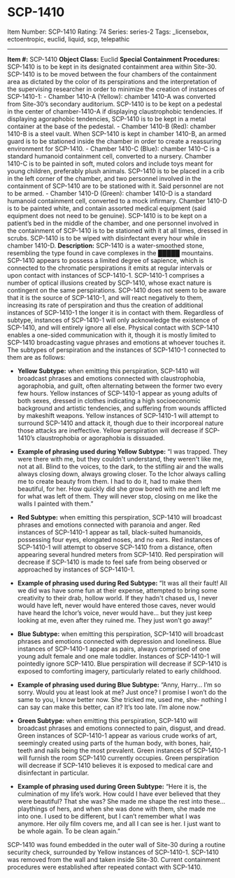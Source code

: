 # SCP-1410
Item Number: SCP-1410
Rating: 74
Series: series-2
Tags: _licensebox, ectoentropic, euclid, liquid, scp, telepathic

---

**Item #:** SCP-1410
**Object Class:** Euclid
**Special Containment Procedures:** SCP-1410 is to be kept in its designated containment area within Site-30. SCP-1410 is to be moved between the four chambers of the containment area as dictated by the color of its perspirations and the interpretation of the supervising researcher in order to minimize the creation of instances of SCP-1410-1:
\- Chamber 1410-A (Yellow): chamber 1410-A was converted from Site-30’s secondary auditorium. SCP-1410 is to be kept on a pedestal in the center of chamber-1410-A if displaying claustrophobic tendencies. If displaying agoraphobic tendencies, SCP-1410 is to be kept in a metal container at the base of the pedestal.
\- Chamber 1410-B (Red): chamber 1410-B is a steel vault. When SCP-1410 is kept in chamber 1410-B, an armed guard is to be stationed inside the chamber in order to create a reassuring environment for SCP-1410.
\- Chamber 1410-C (Blue): chamber 1410-C is a standard humanoid containment cell, converted to a nursery. Chamber 1410-C is to be painted in soft, muted colors and include toys meant for young children, preferably plush animals. SCP-1410 is to be placed in a crib in the left corner of the chamber, and two personnel involved in the containment of SCP-1410 are to be stationed with it. Said personnel are not to be armed.
\- Chamber 1410-D (Green): chamber 1410-D is a standard humanoid containment cell, converted to a mock infirmary. Chamber 1410-D is to be painted white, and contain assorted medical equipment (said equipment does not need to be genuine). SCP-1410 is to be kept on a patient’s bed in the middle of the chamber, and one personnel involved in the containment of SCP-1410 is to be stationed with it at all times, dressed in scrubs. SCP-1410 is to be wiped with disinfectant every hour while in chamber 1410-D.
**Description:** SCP-1410 is a water-smoothed stone, resembling the type found in cave complexes in the █████ mountains. SCP-1410 appears to possess a limited degree of sapience, which is connected to the chromatic perspirations it emits at regular intervals or upon contact with instances of SCP-1410-1. SCP-1410-1 comprises a number of optical illusions created by SCP-1410, whose exact nature is contingent on the same perspirations. SCP-1410 does not seem to be aware that it is the source of SCP-1410-1, and will react negatively to them, increasing its rate of perspiration and thus the creation of additional instances of SCP-1410-1 the longer it is in contact with them. Regardless of subtype, instances of SCP-1410-1 will only acknowledge the existence of SCP-1410, and will entirely ignore all else.
Physical contact with SCP-1410 enables a one-sided communication with it, though it is mostly limited to SCP-1410 broadcasting vague phrases and emotions at whoever touches it. The subtypes of perspiration and the instances of SCP-1410-1 connected to them are as follows:
  * **Yellow Subtype:** when emitting this perspiration, SCP-1410 will broadcast phrases and emotions connected with claustrophobia, agoraphobia, and guilt, often alternating between the former two every few hours. Yellow instances of SCP-1410-1 appear as young adults of both sexes, dressed in clothes indicating a high socioeconomic background and artistic tendencies, and suffering from wounds afflicted by makeshift weapons. Yellow instances of SCP-1410-1 will attempt to surround SCP-1410 and attack it, though due to their incorporeal nature those attacks are ineffective. Yellow perspiration will decrease if SCP-1410’s claustrophobia or agoraphobia is dissuaded.

  * **Example of phrasing used during Yellow Subtype:** “I was trapped. They were there with me, but they couldn't understand, they weren't like me, not at all. Blind to the voices, to the dark, to the stifling air and the walls always closing down, always growing closer. To the Ichor always calling me to create beauty from them. I had to do it, had to make them beautiful, for her. How quickly did she grow bored with me and left me for what was left of them. They will never stop, closing on me like the walls I painted with them.”

  * **Red Subtype:** when emitting this perspiration, SCP-1410 will broadcast phrases and emotions connected with paranoia and anger. Red instances of SCP-1410-1 appear as tall, black-suited humanoids, possessing four eyes, elongated noses, and no ears. Red instances of SCP-1410-1 will attempt to observe SCP-1410 from a distance, often appearing several hundred meters from SCP-1410. Red perspiration will decrease if SCP-1410 is made to feel safe from being observed or approached by instances of SCP-1410-1.

  * **Example of phrasing used during Red Subtype:** “It was all their fault! All we did was have some fun at their expense, attempted to bring some creativity to their drab, hollow world. If they hadn't chased us, I never would have left, never would have entered those caves, never would have heard the Ichor’s voice, never would have… but they just keep looking at me, even after they ruined me. They just won’t go away!”

  * **Blue Subtype:** when emitting this perspiration, SCP-1410 will broadcast phrases and emotions connected with depression and loneliness. Blue instances of SCP-1410-1 appear as pairs, always comprised of one young adult female and one male toddler. Instances of SCP-1410-1 will pointedly ignore SCP-1410. Blue perspiration will decrease if SCP-1410 is exposed to comforting imagery, particularly related to early childhood.

  * **Example of phrasing used during Blue Subtype:** “Anny, Harry… I’m so sorry. Would you at least look at me? Just once? I promise I won’t do the same to you, I know better now. She tricked me, used me, she- nothing I can say can make this better, can it? It’s too late. I’m alone now.”

  * **Green Subtype:** when emitting this perspiration, SCP-1410 will broadcast phrases and emotions connected to pain, disgust, and dread. Green instances of SCP-1410-1 appear as various crude works of art, seemingly created using parts of the human body, with bones, hair, teeth and nails being the most prevalent. Green instances of SCP-1410-1 will furnish the room SCP-1410 currently occupies. Green perspiration will decrease if SCP-1410 believes it is exposed to medical care and disinfectant in particular.

  * **Example of phrasing used during Green Subtype:** “Here it is, the culmination of my life’s work. How could I have ever believed that they were beautiful? That she was? She made me shape the rest into these… playthings of hers, and when she was done with them, she made me into one. I used to be different, but I can’t remember what I was anymore. Her oily film covers me, and all I can see is her. I just want to be whole again. To be clean again.”

SCP-1410 was found embedded in the outer wall of Site-30 during a routine security check, surrounded by Yellow instances of SCP-1410-1. SCP-1410 was removed from the wall and taken inside Site-30. Current containment procedures were established after repeated contact with SCP-1410.